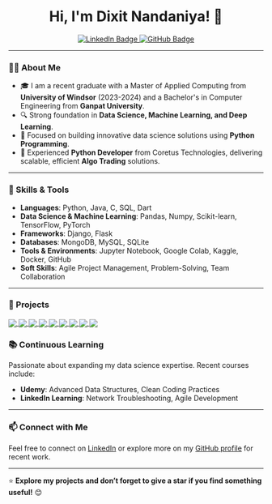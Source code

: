<h1 align="center">Hi, I'm Dixit Nandaniya! 👋</h1>

<p align="center">
  <a href="https://www.linkedin.com/in/dixit-nandaniya-b54a03312" target="_blank">
    <img src="https://img.shields.io/badge/LinkedIn-Dixit%20Nandaniya-blue?style=flat&logo=linkedin" alt="LinkedIn Badge"/>
  </a>
  <a href="https://github.com/dixituwindsor" target="_blank">
    <img src="https://img.shields.io/github/followers/dixituwindsor?label=Follow&style=social" alt="GitHub Badge"/>
  </a>
</p>

---

### 👨‍💻 About Me
- 🎓 I am a recent graduate with a Master of Applied Computing from **University of Windsor** (2023-2024) and a Bachelor's in Computer Engineering from **Ganpat University**.
- 🔍 Strong foundation in **Data Science, Machine Learning, and Deep Learning**.
- 🌱 Focused on building innovative data science solutions using **Python Programming**.
- 💼 Experienced **Python Developer** from Coretus Technologies, delivering scalable, efficient **Algo Trading** solutions.

---

### 🔧 Skills & Tools
- **Languages**: Python, Java, C, SQL, Dart
- **Data Science & Machine Learning**: Pandas, Numpy, Scikit-learn, TensorFlow, PyTorch
- **Frameworks**: Django, Flask
- **Databases**: MongoDB, MySQL, SQLite
- **Tools & Environments**: Jupyter Notebook, Google Colab, Kaggle, Docker, GitHub
- **Soft Skills**: Agile Project Management, Problem-Solving, Team Collaboration

---

### 🚀 Projects

<a href="https://github.com/dixituwindsor/resecure">
  <img align="center" src="https://github-readme-stats.vercel.app/api/pin/?username=dixituwindsor&repo=resecure" />
</a>
<a href="https://github.com/dixituwindsor/MLKIDA">
  <img align="center" src="https://github-readme-stats.vercel.app/api/pin/?username=dixituwindsor&repo=MLKIDA" />
</a>
<a href="https://github.com/dixituwindsor/AdventureMinds">
  <img align="center" src="https://github-readme-stats.vercel.app/api/pin/?username=dixituwindsor&repo=AdventureMinds" />
</a>
<a href="https://github.com/dixituwindsor/Plant_Disease_Detection">
  <img align="center" src="https://github-readme-stats.vercel.app/api/pin/?username=dixituwindsor&repo=Plant_Disease_Detection" />
</a>
<a href="https://github.com/dixituwindsor/Advanced_System_Programming_Project">
  <img align="center" src="https://github-readme-stats.vercel.app/api/pin/?username=dixituwindsor&repo=Advanced_System_Programming_Project" />
</a>
<a href="https://github.com/dixituwindsor/Diabetes_Disease_Prediction">
  <img align="center" src="https://github-readme-stats.vercel.app/api/pin/?username=dixituwindsor&repo=Diabetes_Disease_Prediction" />
</a>
<a href="https://github.com/dixituwindsor/WiseBridge">
  <img align="center" src="https://github-readme-stats.vercel.app/api/pin/?username=dixituwindsor&repo=WiseBridge" />
</a>
<a href="https://github.com/dixituwindsor/HedgeStrategy">
  <img align="center" src="https://github-readme-stats.vercel.app/api/pin/?username=dixituwindsor&repo=HedgeStrategy" />
</a>
<a href="https://github.com/dixituwindsor/Placement_Package_Prediction">
  <img align="center" src="https://github-readme-stats.vercel.app/api/pin/?username=dixituwindsor&repo=Placement_Package_Prediction" />
</a>


### 📚 Continuous Learning
Passionate about expanding my data science expertise. Recent courses include:
- **Udemy**: Advanced Data Structures, Clean Coding Practices
- **LinkedIn Learning**: Network Troubleshooting, Agile Development

---

### 📫 Connect with Me
Feel free to connect on [LinkedIn](https://www.linkedin.com/in/dixit-nandaniya-b54a03312) or explore more on my [GitHub profile](https://github.com/dixituwindsor) for recent work.

---

⭐ **Explore my projects and don’t forget to give a star if you find something useful!** 😊

